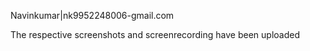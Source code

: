 Navinkumar|nk9952248006-gmail.com

The respective screenshots and screenrecording have been uploaded
